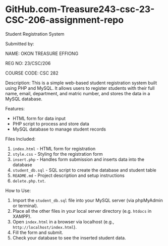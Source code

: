 # GitHub.com-Treasure243-csc-23-CSC-206-assignment-repo
Student Registration System

Submitted by:

NAME: OKON TREASURE EFFIONG

REG NO: 23/CSC/206 

COURSE CODE: CSC 282

Description:
This is a simple web-based student registration system built using PHP and MySQL. It allows users to register students with their full name, email, department, and matric number, and stores the data in a MySQL database.

Features:
- HTML form for data input  
- PHP script to process and store data  
- MySQL database to manage student records

Files Included:
1. `index.html` - HTML form for registration  
2. `style.css` - Styling for the registration form  
3. `insert.php` - Handles form submission and inserts data into the database  
4. `student_db.sql` - SQL script to create the database and student table  
5. `README.md` - Project description and setup instructions
6. `delete.php.txt`.

How to Use:
1. Import the `student_db.sql` file into your MySQL server (via phpMyAdmin or terminal).  
2. Place all the other files in your local server directory (e.g. `htdocs` in XAMPP).  
3. Open `index.html` in a browser via localhost (e.g., `http://localhost/index.html`).  
4. Fill the form and submit.  
5. Check your database to see the inserted student data.

